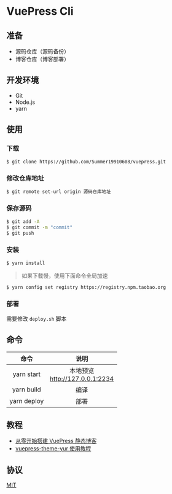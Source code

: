 # VuePress Cli

## 准备

- 源码仓库（源码备份）
- 博客仓库（博客部署）

## 开发环境

- Git
- Node.js
- yarn


## 使用

### 下载

```bash
$ git clone https://github.com/Summer19910608/vuepress.git
```


### 修改仓库地址

```bash
$ git remote set-url origin 源码仓库地址
```

### 保存源码

```bash
$ git add -A
$ git commit -m "commit"
$ git push
```

### 安装

```bash
$ yarn install
```

> 如果下载慢，使用下面命令全局加速

```bash
$ yarn config set registry https://registry.npm.taobao.org
```

### 部署

需要修改 `deploy.sh` 脚本

## 命令

| 命令 | 说明 |
| :-: | :-: |
| yarn start | 本地预览<br>http://127.0.0.1:2234 |
| yarn build | 编译 |
| yarn deploy | 部署 |

## 教程

- [从零开始搭建 VuePress 静态博客](https://gleehub.com/other/cong-ling-kai-shi-da-jian-vuepress-jing-tai-bo-ke.html)
- [vuepress-theme-yur 使用教程](https://gleehub.com/other/vuepress-theme-yur-shi-yong-jiao-cheng.html)

## 协议

[MIT](./LICENSE)